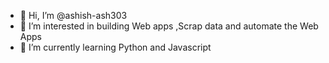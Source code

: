 - 👋 Hi, I’m @ashish-ash303
- 👀 I’m interested in building Web apps ,Scrap data and automate the Web Apps
- 🌱 I’m currently learning Python and Javascript 

